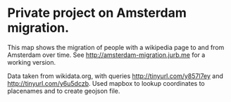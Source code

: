 # Private project on Amsterdam migration.

This map shows the migration of people with a wikipedia page to and from Amsterdam over time. See <http://amsterdam-migration.jurb.me> for a working version.

Data taken from wikidata.org, with queries <http://tinyurl.com/y857l7ey> and <http://tinyurl.com/y6u5dczb>. Used mapbox to lookup coordinates to placenames and to create geojson file.
